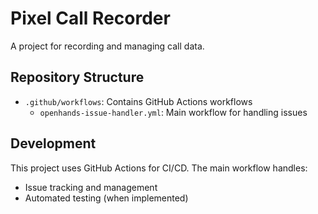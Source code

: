 # Pixel Call Recorder

A project for recording and managing call data.

## Repository Structure
- `.github/workflows`: Contains GitHub Actions workflows
  - `openhands-issue-handler.yml`: Main workflow for handling issues

## Development
This project uses GitHub Actions for CI/CD. The main workflow handles:
- Issue tracking and management
- Automated testing (when implemented)
